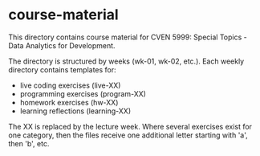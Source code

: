 # course-material

This directory contains course material for  CVEN 5999: Special Topics - Data Analytics for Development. 

The directory is structured by weeks (wk-01, wk-02, etc.). Each weekly directory contains templates for:

- live coding exercises (live-XX)
- programming exercises (program-XX)
- homework exercises (hw-XX)
- learning reflections (learning-XX)

The XX is replaced by the lecture week. Where several exercises exist for one category, then the files receive one additional letter starting with 'a', then 'b', etc.


 



